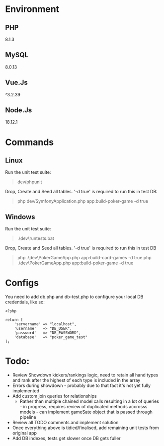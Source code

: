 # Environment

## PHP

8.1.3

## MySQL

8.0.13

## Vue.Js

^3.2.39

## Node.Js

18.12.1

# Commands

## Linux
Run the unit test suite:

>dev/phpunit

Drop, Create and Seed all tables. '-d true' is required to run this in test DB:

> php dev/SymfonyApplication.php app:build-poker-game -d true

## Windows
Run the unit test suite:

>.\dev\runtests.bat

Drop, Create and Seed all tables. '-d true' is required to run this in test DB

> php .\dev\PokerGameApp.php app:build-card-games -d true
> php .\dev\PokerGameApp.php app:build-poker-game -d true

# Configs

You need to add db.php and db-test.php to configure your local DB credentials, like so:

```
<?php

return [
    'servername' => "localhost",
    'username'   => "DB_USER",
    'password'   => "DB_PASSWORD",
    'database'   => "poker_game_test"
];
```

# Todo:
- Review Showdown kickers/rankings logic, need to retain all hand types and rank after the highest of each type is included in the array
- Errors during showdown - probably due to that fact it's not yet fully implemented
- Add custom join queries for relationships
    - Rather than multiple chained model calls resulting in a lot of queries - in progress, requires review of duplicated methods accrosss models - can implement gameSate object that is passed through pipeline
- Review all TODO comments and implement solution
- Once everything above is tidied/finalised, add remaining unit tests from original app
- Add DB indexes, tests get slower once DB gets fuller
